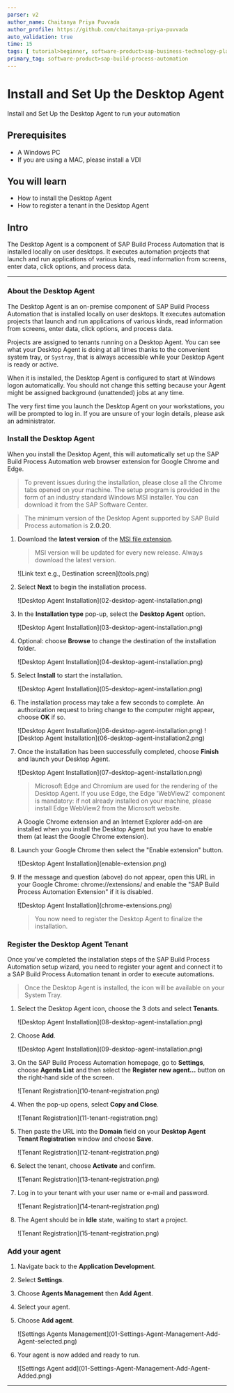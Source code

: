 ```yaml
---
parser: v2
author_name: Chaitanya Priya Puvvada
author_profile: https://github.com/chaitanya-priya-puvvada
auto_validation: true
time: 15
tags: [ tutorial>beginner, software-product>sap-business-technology-platform]
primary_tag: software-product>sap-build-process-automation
---
```


# Install and Set Up the Desktop Agent
<!-- description --> Install and Set Up the Desktop Agent to run your automation

## Prerequisites
 - A Windows PC
 - If you are using a MAC, please install a VDI

## You will learn
  - How to install the Desktop Agent
  - How to register a tenant in the Desktop Agent

## Intro  
The Desktop Agent is a component of SAP Build Process Automation that is installed locally on user desktops. It executes automation projects that launch and run applications of various kinds, read information from screens, enter data, click options, and process data.

---

### About the Desktop Agent


The Desktop Agent is an on-premise component of SAP Build Process Automation that is installed locally on user desktops. It executes automation projects that launch and run applications of various kinds, read information from screens, enter data, click options, and process data.

Projects are assigned to tenants running on a Desktop Agent. You can see what your Desktop Agent is doing at all times thanks to the convenient system tray, or `Systray`, that is always accessible while your Desktop Agent is ready or active.

When it is installed, the Desktop Agent is configured to start at Windows logon automatically. You should not change this setting because your Agent might be assigned background (unattended) jobs at any time.

The very first time you launch the Desktop Agent on your workstations, you will be prompted to log in. If you are unsure of your login details, please ask an administrator.


### Install the Desktop Agent


When you install the Desktop Agent, this will automatically set up the SAP Build Process Automation web browser extension for Google Chrome and Edge.

>To prevent issues during the installation, please close all the Chrome tabs opened on your machine. The setup program is provided in the form of an industry standard Windows MSI installer. You can download it from the SAP Software Center.

>The minimum version of the Desktop Agent supported by SAP Build Process automation is **2.0.20**.

1. Download the **latest version**  of the [MSI file extension](https://tools.hana.ondemand.com/#cloud).

    > MSI version will be updated for every new release. Always download the latest version.

    <!-- border -->![Link text e.g., Destination screen](tools.png)

2. Select **Next** to begin the installation process.

    <!-- border -->![Desktop Agent Installation](02-desktop-agent-installation.png)

3. In the **Installation type** pop-up, select the **Desktop Agent** option.

    <!-- border -->![Desktop Agent Installation](03-desktop-agent-installation.png)

4. Optional: choose **Browse** to change the destination of the installation folder.

    <!-- border -->![Desktop Agent Installation](04-desktop-agent-installation.png)

5. Select **Install** to start the installation.

    <!-- border -->![Desktop Agent Installation](05-desktop-agent-installation.png)

6. The installation process may take a few seconds to complete. An authorization request to bring change to the computer might appear, choose **OK** if so.

    <!-- border -->![Desktop Agent Installation](06-desktop-agent-installation.png)

    <!-- border -->![Desktop Agent Installation](06-desktop-agent-installation2.png)

7. Once the installation has been successfully completed, choose **Finish** and launch your Desktop Agent.

    <!-- border -->![Desktop Agent Installation](07-desktop-agent-installation.png)

    >Microsoft Edge and Chromium are used for the rendering of the Desktop Agent. If you use Edge, the Edge 'WebView2' component is mandatory: if not already installed on your machine, please install Edge WebView2 from the Microsoft website.

    A Google Chrome extension and an Internet Explorer add-on are installed when you install the Desktop Agent but you have to enable them (at least the Google Chrome extension).

8. Launch your Google Chrome then select the "Enable extension" button.

    <!-- border -->![Desktop Agent Installation](enable-extension.png)

9. If the message and question (above) do not appear, open this URL in your Google Chrome: chrome://extensions/ and enable the "SAP Build Process Automation Extension" if it is disabled.

    <!-- border -->![Desktop Agent Installation](chrome-extensions.png)

    >You now need to register the Desktop Agent to finalize the installation.


### Register the Desktop Agent Tenant


Once you've completed the installation steps of the SAP Build Process Automation setup wizard, you need to register your agent and connect it to a SAP Build Process Automation tenant in order to execute automations.

> Once the Desktop Agent is installed, the icon will be available on your System Tray.

1. Select the Desktop Agent icon, choose the 3 dots and select **Tenants**.

    <!-- border -->![Desktop Agent Installation](08-desktop-agent-installation.png)

2.  Choose **Add**.

    <!-- border -->![Desktop Agent Installation](09-desktop-agent-installation.png)

3.  On the SAP Build Process Automation homepage, go to **Settings**, choose **Agents List** and then select the **Register new agent...** button on the right-hand side of the screen.

    <!-- border -->![Tenant Registration](10-tenant-registration.png)

4. When the pop-up opens, select **Copy and Close**.

    <!-- border -->![Tenant Registration](11-tenant-registration.png)

5. Then paste the URL into the **Domain** field on your **Desktop Agent Tenant Registration** window and choose **Save**.

    <!-- border -->![Tenant Registration](12-tenant-registration.png)

6. Select the tenant, choose **Activate** and confirm.

    <!-- border -->![Tenant Registration](13-tenant-registration.png)

7. Log in to your tenant with your user name or e-mail and password.

    <!-- border -->![Tenant Registration](14-tenant-registration.png)

8. The Agent should be in **Idle** state, waiting to start a project.

    <!-- border -->![Tenant Registration](15-tenant-registration.png)



### Add your agent


1. Navigate back to the **Application Development**.

2. Select **Settings**.

3. Choose **Agents Management** then **Add Agent**.

5. Select your agent.

6. Choose **Add agent**.

    <!-- border -->![Settings Agents Management](01-Settings-Agent-Management-Add-Agent-selected.png)

7. Your agent is now added and ready to run.

    <!-- border -->![Settings Agent add](01-Settings-Agent-Management-Add-Agent-Added.png)




---
